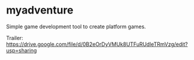 myadventure
===========

Simple game development tool to create platform games.

Trailer: https://drive.google.com/file/d/0B2eOrDyVMUk8UTFuRUdleTRmVzg/edit?usp=sharing
